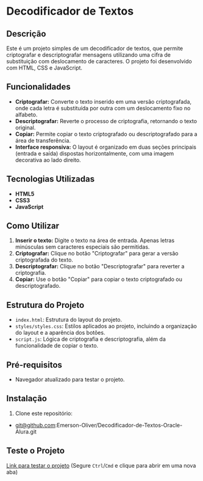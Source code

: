 # Decodificador de Textos

## Descrição

Este é um projeto simples de um decodificador de textos, que permite criptografar e descriptografar mensagens utilizando uma cifra de substituição com deslocamento de caracteres. O projeto foi desenvolvido com HTML, CSS e JavaScript.

## Funcionalidades

- **Criptografar:** Converte o texto inserido em uma versão criptografada, onde cada letra é substituída por outra com um deslocamento fixo no alfabeto.
- **Descriptografar:** Reverte o processo de criptografia, retornando o texto original.
- **Copiar:** Permite copiar o texto criptografado ou descriptografado para a área de transferência.
- **Interface responsiva:** O layout é organizado em duas seções principais (entrada e saída) dispostas horizontalmente, com uma imagem decorativa ao lado direito.

## Tecnologias Utilizadas

- **HTML5**
- **CSS3**
- **JavaScript**

## Como Utilizar

1. **Inserir o texto:** Digite o texto na área de entrada. Apenas letras minúsculas sem caracteres especiais são permitidas.
2. **Criptografar:** Clique no botão "Criptografar" para gerar a versão criptografada do texto.
3. **Descriptografar:** Clique no botão "Descriptografar" para reverter a criptografia.
4. **Copiar:** Use o botão "Copiar" para copiar o texto criptografado ou descriptografado.

## Estrutura do Projeto

- `index.html`: Estrutura do layout do projeto.
- `styles/styles.css`: Estilos aplicados ao projeto, incluindo a organização do layout e a aparência dos botões.
- `script.js`: Lógica de criptografia e descriptografia, além da funcionalidade de copiar o texto.

## Pré-requisitos

- Navegador atualizado para testar o projeto.

## Instalação

1. Clone este repositório:

- git@github.com:Emerson-Oliver/Decodificador-de-Textos-Oracle-Alura.git

## Teste o Projeto

[Link para testar o projeto](https://decodificador-de-textos-oracle-alura.vercel.app/) (Segure `Ctrl`/`Cmd` e clique para abrir em uma nova aba)

